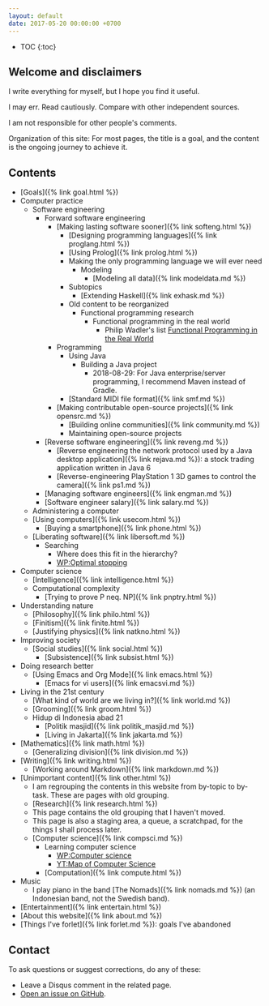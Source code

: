 ```yaml
---
layout: default
date: 2017-05-20 00:00:00 +0700
---
```


- TOC
{:toc}

## Welcome and disclaimers

I write everything for myself, but I hope you find it useful.

I may err.
Read cautiously.
Compare with other independent sources.

I am not responsible for other people's comments.

Organization of this site:
For most pages, the title is a goal, and the content is the ongoing journey to achieve it.

## Contents

- [Goals]({% link goal.html %})
- Computer practice
    - Software engineering
        - Forward software engineering
            - [Making lasting software sooner]({% link softeng.html %})
                - [Designing programming languages]({% link proglang.html %})
                - [Using Prolog]({% link prolog.html %})
                - Making the only programming language we will ever need
                    - Modeling
                        - [Modeling all data]({% link modeldata.md %})
                - Subtopics
                    - [Extending Haskell]({% link exhask.md %})
                - Old content to be reorganized
                    - Functional programming research
                        - Functional programming in the real world
                            - Philip Wadler's list [Functional Programming in the Real World](http://homepages.inf.ed.ac.uk/wadler/realworld/)
            - Programming
                - Using Java
                    - Building a Java project
                        - 2018-08-29: For Java enterprise/server programming, I recommend Maven instead of Gradle.
                - [Standard MIDI file format]({% link smf.md %})
            - [Making contributable open-source projects]({% link opensrc.md %})
                - [Building online communities]({% link community.md %})
                - Maintaining open-source projects
        - [Reverse software engineering]({% link reveng.md %})
            - [Reverse engineering the network protocol used by a Java desktop application]({% link rejava.md %}): a stock trading application written in Java 6
            - [Reverse-engineering PlayStation 1 3D games to control the camera]({% link ps1.md %})
        - [Managing software engineers]({% link engman.md %})
        - [Software engineer salary]({% link salary.md %})
    - Administering a computer
    - [Using computers]({% link usecom.html %})
        - [Buying a smartphone]({% link phone.html %})
    - [Liberating software]({% link libersoft.md %})
        - Searching
            - Where does this fit in the hierarchy?
            - [WP:Optimal stopping](https://en.wikipedia.org/wiki/Optimal_stopping)
- Computer science
    - [Intelligence]({% link intelligence.html %})
    - Computational complexity
        - [Trying to prove P neq. NP]({% link pnptry.html %})
- Understanding nature
    - [Philosophy]({% link philo.html %})
    - [Finitism]({% link finite.html %})
    - [Justifying physics]({% link natkno.html %})
- Improving society
    - [Social studies]({% link social.html %})
        - [Subsistence]({% link subsist.html %})
- Doing research better
    - [Using Emacs and Org Mode]({% link emacs.html %})
        - [Emacs for vi users]({% link emacsvi.md %})
- Living in the 21st century
    - [What kind of world are we living in?]({% link world.md %})
    - [Grooming]({% link groom.html %})
    - Hidup di Indonesia abad 21
        - [Politik masjid]({% link politik_masjid.md %})
        - [Living in Jakarta]({% link jakarta.md %})
- [Mathematics]({% link math.html %})
    - [Generalizing division]({% link division.md %})
- [Writing]({% link writing.html %})
    - [Working around Markdown]({% link markdown.md %})
- [Unimportant content]({% link other.html %})
    - I am regrouping the contents in this website from by-topic to by-task.
    These are pages with old grouping.
    - [Research]({% link research.html %})
    - This page contains the old grouping that I haven't moved.
    - This page is also a staging area, a queue, a scratchpad, for the things I shall process later.
    - [Computer science]({% link compsci.md %})
        - Learning computer science
            - [WP:Computer science](https://en.wikipedia.org/wiki/Computer_science)
            - [YT:Map of Computer Science](https://www.youtube.com/watch?v=SzJ46YA_RaA)
        - [Computation]({% link compute.html %})
- Music
    - I play piano in the band [The Nomads]({% link nomads.md %}) (an Indonesian band, not the Swedish band).
- [Entertainment]({% link entertain.html %})
- [About this website]({% link about.md %})
- [Things I've forlet]({% link forlet.md %}): goals I've abandoned

## Contact

To ask questions or suggest corrections, do any of these:

- Leave a Disqus comment in the related page.
- [Open an issue on GitHub](https://github.com/edom/edom.github.io/issues).
